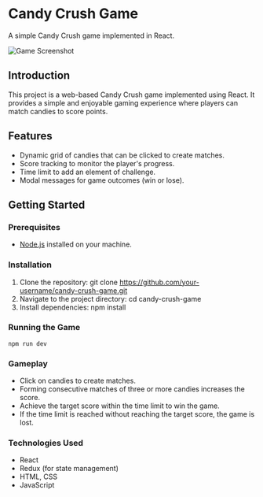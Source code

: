 # Candy Crush Game

A simple Candy Crush game implemented in React.

![Game Screenshot](./screenshot.png)

## Introduction

This project is a web-based Candy Crush game implemented using React. It provides a simple and enjoyable gaming experience where players can match candies to score points.

## Features

- Dynamic grid of candies that can be clicked to create matches.
- Score tracking to monitor the player's progress.
- Time limit to add an element of challenge.
- Modal messages for game outcomes (win or lose).

## Getting Started

### Prerequisites

- [Node.js](https://nodejs.org/) installed on your machine.

### Installation

1. Clone the repository:
   git clone https://github.com/your-username/candy-crush-game.git
2. Navigate to the project directory:
   cd candy-crush-game
3. Install dependencies:
   npm install

### Running the Game

    npm run dev

### Gameplay

- Click on candies to create matches.
- Forming consecutive matches of three or more candies increases the score.
- Achieve the target score within the time limit to win the game.
- If the time limit is reached without reaching the target score, the game is lost.

### Technologies Used

- React
- Redux (for state management)
- HTML, CSS
- JavaScript
